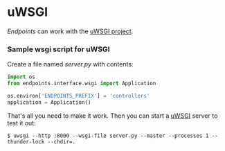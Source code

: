 # uWSGI

_Endpoints_ can work with the [uWSGI project](https://uwsgi-docs.readthedocs.io/en/latest/).


### Sample wsgi script for uWSGI

Create a file named _server.py_ with contents:

```python
import os
from endpoints.interface.wsgi import Application

os.environ['ENDPOINTS_PREFIX'] = 'controllers'
application = Application()
```

That's all you need to make it work. Then you can start a [uWSGI](http://uwsgi-docs.readthedocs.org/) server to test it out:

    $ uwsgi --http :8000 --wsgi-file server.py --master --processes 1 --thunder-lock --chdir=.


